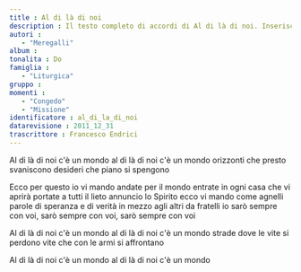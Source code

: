 ```yaml
--- 
title : Al di là di noi
description : Il testo completo di accordi di Al di là di noi. Inseriscila nel tuo canzoniere!
autori : 
   - "Meregalli"
album : 
tonalita : Do
famiglia : 
   - "Liturgica"
gruppo : 
momenti : 
   - "Congedo"
   - "Missione"
identificatore : al_di_la_di_noi
datarevisione : 2011_12_31
trascrittore : Francesco Endrici
--- 
```




Al di là di noi c'è un mondo 
al di là di noi c'è un mondo 
orizzonti che presto svaniscono 
desideri che piano si spengono 


Ecco per questo io vi mando andate per il mondo
entrate in ogni casa che vi aprirà
portate a tutti il lieto annuncio lo Spirito 
ecco vi mando come agnelli 
parole di speranza e di verità
in mezzo agli altri da fratelli 
io sarò sempre con voi, sarò sempre con voi, 
sarò sempre con voi


Al di là di noi c'è un mondo 
al di là di noi c'è un mondo 
strade dove le vite si perdono 
vite che con le armi si affrontano 


Al di là di noi c'è un mondo 
al di là di noi c'è un mondo 



